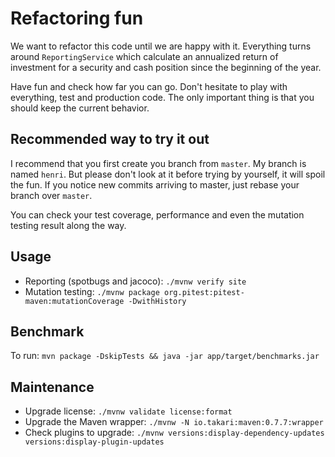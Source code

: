 # Refactoring fun

We want to refactor this code until we are happy with it. 
Everything turns around `ReportingService` which calculate an annualized return of investment for a security and cash
position since the beginning of the year.

Have fun and check how far you can go.
Don't hesitate to play with everything, test and production code.
The only important thing is that you should keep the current behavior.

## Recommended way to try it out

I recommend that you first create you branch from `master`.
My branch is named `henri`.
But please don't look at it before trying by yourself, it will spoil the fun.
If you notice new commits arriving to master, just rebase your branch over `master`.

You can check your test coverage, performance and even the mutation testing result along the way.

## Usage

* Reporting (spotbugs and jacoco): `./mvnw verify site`
* Mutation testing: `./mvnw package org.pitest:pitest-maven:mutationCoverage -DwithHistory`

## Benchmark

To run: `mvn package -DskipTests && java -jar app/target/benchmarks.jar`

## Maintenance

* Upgrade license: `./mvnw validate license:format`
* Upgrade the Maven wrapper: `./mvnw -N io.takari:maven:0.7.7:wrapper`
* Check plugins to upgrade: `./mvnw versions:display-dependency-updates versions:display-plugin-updates`
